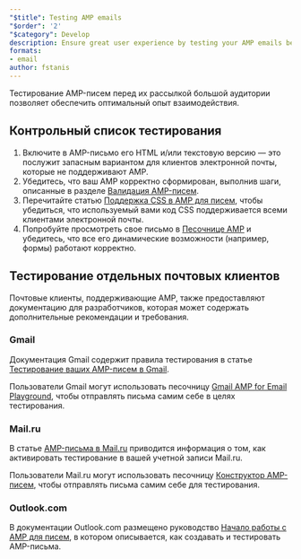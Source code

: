 ```yaml
---
"$title": Testing AMP emails
"$order": '2'
"$category": Develop
description: Ensure great user experience by testing your AMP emails before sending to a large audience.
formats:
- email
author: fstanis
---
```


Тестирование AMP-писем перед их рассылкой большой аудитории позволяет обеспечить оптимальный опыт взаимодействия.

## Контрольный список тестирования

1. Включите в AMP-письмо его HTML и/или текстовую версию — это послужит запасным вариантом для клиентов электронной почты, которые не поддерживают AMP.
2. Убедитесь, что ваш AMP корректно сформирован, выполнив шаги, описанные в разделе [Валидация AMP-писем](/content/amp-dev/documentation/guides-and-tutorials/learn/validation-workflow/validate_emails.md).
3. Перечитайте статью [Поддержка CSS в AMP для писем](/content/amp-dev/documentation/guides-and-tutorials/learn/email-spec/amp-email-css.md), чтобы убедиться, что используемый вами код CSS поддерживается всеми клиентами электронной почты.
4. Попробуйте просмотреть свое письмо в [Песочнице AMP](https://playground.amp.dev/?runtime=amp4email) и убедитесь, что все его динамические возможности (например, формы) работают корректно.

## Тестирование отдельных почтовых клиентов

Почтовые клиенты, поддерживающие AMP, также предоставляют документацию для разработчиков, которая может содержать дополнительные рекомендации и требования.

### Gmail

Документация Gmail содержит правила тестирования в статье [Тестирование ваших AMP-писем в Gmail](https://developers.google.com/gmail/ampemail/testing-dynamic-email).

Пользователи Gmail могут использовать песочницу [Gmail AMP for Email Playground](https://amp.gmail.dev/playground/), чтобы отправлять письма самим себе в целях тестирования.

### Mail.ru

В статье [AMP-письма в Mail.ru](https://postmaster.mail.ru/amp) приводится информация о том, как активировать тестирование в вашей учетной записи Mail.ru.

Пользователи Mail.ru могут использовать песочницу [Конструктор AMP-писем](https://postmaster.mail.ru/amp/playground.html), чтобы отправлять письма самим себе для тестирования.

### Outlook.com

В документации Outlook.com размещено руководство [Начало работы с AMP для писем](https://docs.microsoft.com/en-us/outlook/amphtml/get-started), в котором описывается, как создавать и тестировать AMP-письма.
